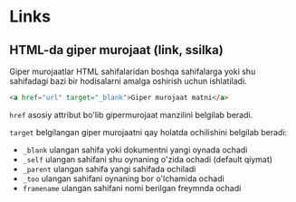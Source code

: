# Links

## HTML-da giper murojaat (link, ssilka)

Giper murojaatlar HTML sahifalaridan boshqa sahifalarga yoki shu sahifadagi bazi bir hodisalarni amalga oshirish uchun ishlatiladi.

```html
<a href="url" target="_blank">Giper murojaat matni</a>
```

`href` asosiy attribut bo'lib gipermurojaat manzilini belgilab beradi.

`target` belgilangan giper murojaatni qay holatda ochilishini belgilab beradi:

- `_blank` ulangan sahifa yoki dokumentni yangi oynada ochadi
- `_self` ulangan sahifani shu oynaning o'zida ochadi (default qiymat)
- `_parent` ulangan sahifa yangi sahifada ochiladi
- `_too` ulangan sahifani oynaning bor o'lchamida ochadi
- `framename` ulangan sahifani nomi berilgan freymnda ochadi
